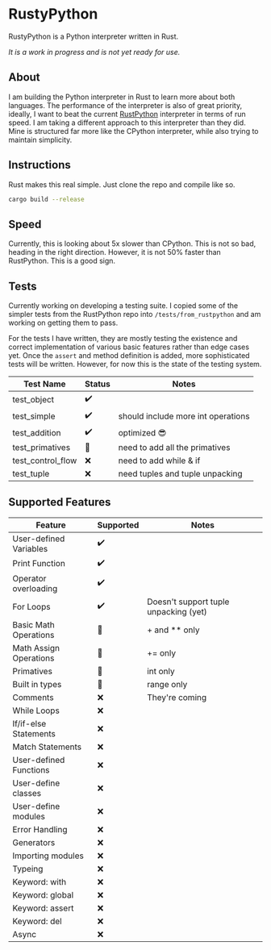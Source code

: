 # RustyPython 
RustyPython is a Python interpreter written in Rust. 

*It is a work in progress and is not yet ready for use.*

## About

I am building the Python interpreter in Rust to learn more about both languages. 
The performance of the interpreter is also of great priority, ideally, I want to beat the current [RustPython](https://github.com/RustPython/RustPython) interpreter in terms of run speed.
I am taking a different approach to this interpreter than they did. Mine is structured far more like the CPython interpreter, while also trying to maintain simplicity.

## Instructions

Rust makes this real simple. Just clone the repo and compile like so.

```bash
cargo build --release
```

## Speed

Currently, this is looking about 5x slower than CPython. This is not so bad, heading in the right direction. However, it is not 50% faster than RustPython. This is a good sign.

## Tests

Currently working on developing a testing suite. I copied some of the simpler tests from the RustPython repo into `/tests/from_rustpython` and am working on getting them to pass.

For the tests I have written, they are mostly testing the existence and correct implementation of various basic features rather than edge cases yet.
Once the `assert` and method definition is added, more sophisticated tests will be written. However, for now this is the state of the testing system.

| Test Name   | Status | Notes                              |
|-------------|--------|------------------------------------|
| test_object | ✔️ |                                    |
| test_simple | ✔️ | should include more int operations |
| test_addition | ✔️ | optimized 😎                         |
| test_primatives | 🚧 | need to add all the primatives     |
| test_control_flow | ❌ | need to add while & if             |
| test_tuple | ❌ | need tuples and tuple unpacking    |


## Supported Features

| Feature                | Supported | Notes                                 |
|------------------------|------|---------------------------------------|
| User-defined Variables | ✔️ |                                       |
| Print Function         | ✔️ |                                       |
| Operator overloading   | ✔️ |                                       |
| For Loops              | ✔️ | Doesn't support tuple unpacking (yet) |
| Basic Math Operations  | 🚧 | + and ** only                         |
| Math Assign Operations | 🚧 | += only                               |
| Primatives             | 🚧 | int only                              |
| Built in types         | 🚧 | range only                            |
| Comments               | ❌ | They're coming                        |
| While Loops            | ❌ |                                       |
| If/if-else Statements  | ❌ |                                       |
| Match Statements       | ❌ |                                       |
| User-defined Functions | ❌ |                                       |
| User-define classes    | ❌ |                                       |
| User-define modules    | ❌ |                                       |
| Error Handling         | ❌ |                                       |
| Generators             | ❌ |                                       |
| Importing modules      | ❌ |                                       |
| Typeing                | ❌ |                                       |
| Keyword: with          | ❌ |                                       |
| Keyword: global        | ❌ |                                       |
| Keyword: assert        | ❌ |                                       |
| Keyword: del           | ❌ |                                       |
| Async                  | ❌ |                                       |
